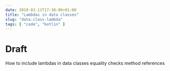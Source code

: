 ```yaml
---
date: 2019-03-11T17:30:00+01:00
title: "Lambdas in data classes"
slug: "data-class-lambda"
tags: [ "code", "kotlin" ]
---
```


# Draft

How to include lambdas in data classes
equality checks
method references